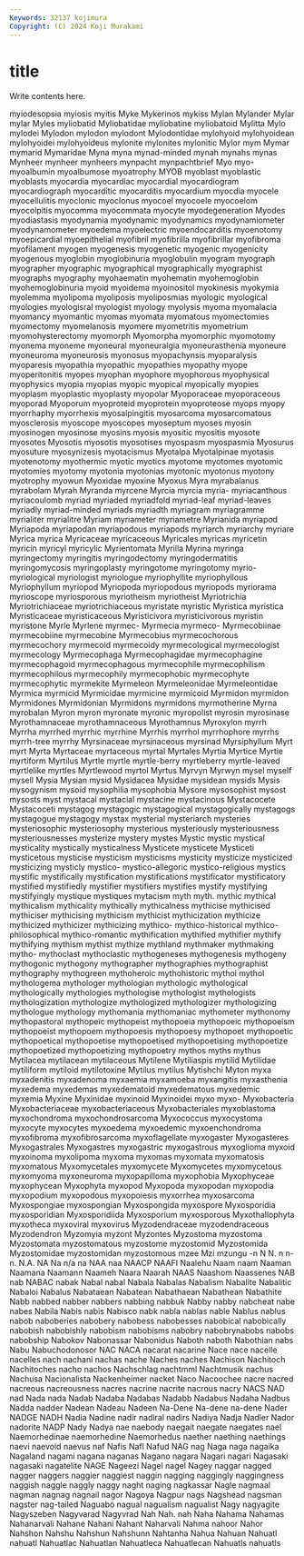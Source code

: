 ```yaml
---
Keywords: 32137 kojimura
Copyright: (C) 2024 Koji Murakami
---
```


# title

Write contents here.



 myiodesopsia myiosis myitis Myke
Mykerinos mykiss Mylan Mylander Mylar mylar Myles myliobatid Myliobatidae myliobatine
myliobatoid Mylitta Mylo mylodei Mylodon mylodon mylodont Mylodontidae mylohyoid mylohyoidean
mylohyoidei mylohyoideus mylonite mylonites mylonitic Mylor mym Mymar mymarid Mymaridae
Myna myna mynad-minded mynah mynahs mynas Mynheer mynheer mynheers mynpacht
mynpachtbrief Myo myo- myoalbumin myoalbumose myoatrophy MYOB myoblast myoblastic myoblasts
myocardia myocardiac myocardial myocardiogram myocardiograph myocarditic myocarditis myocardium myocdia myocele
myocellulitis myoclonic myoclonus myocoel myocoele myocoelom myocolpitis myocomma myocommata myocyte
myodegeneration Myodes myodiastasis myodynamia myodynamic myodynamics myodynamiometer myodynamometer myoedema myoelectric
myoendocarditis myoenotomy myoepicardial myoepithelial myofibril myofibrilla myofibrillar myofibroma myofilament myogen
myogenesis myogenetic myogenic myogenicity myogenous myoglobin myoglobinuria myoglobulin myogram myograph
myographer myographic myographical myographically myographist myographs myography myohaematin myohematin myohemoglobin
myohemoglobinuria myoid myoidema myoinositol myokinesis myokymia myolemma myolipoma myoliposis myoliposmias
myologic myological myologies myologisral myologist myology myolysis myoma myomalacia myomancy
myomantic myomas myomata myomatous myomectomies myomectomy myomelanosis myomere myometritis myometrium
myomohysterectomy myomorph Myomorpha myomorphic myomotomy myonema myoneme myoneural myoneuralgia myoneurasthenia
myoneure myoneuroma myoneurosis myonosus myopachynsis myoparalysis myoparesis myopathia myopathic myopathies
myopathy myope myoperitonitis myopes myophan myophore myophorous myophysical myophysics myopia
myopias myopic myopical myopically myopies myoplasm myoplastic myoplasty myopolar Myoporaceae
myoporaceous myoporad Myoporum myoproteid myoprotein myoproteose myops myopy myorrhaphy myorrhexis
myosalpingitis myosarcoma myosarcomatous myosclerosis myoscope myoscopes myoseptum myoses myosin myosinogen
myosinose myosins myosis myositic myositis myosote myosotes Myosotis myosotis myosotises
myospasm myospasmia Myosurus myosuture myosynizesis myotacismus Myotalpa Myotalpinae myotasis myotenotomy
myothermic myotic myotics myotome myotomes myotomic myotomies myotomy myotonia myotonias
myotonic myotonus myotony myotrophy myowun Myoxidae myoxine Myoxus Myra myrabalanus
myrabolam Myrah Myranda myrcene Myrcia myrcia myria- myriacanthous myriacoulomb myriad
myriaded myriadfold myriad-leaf myriad-leaves myriadly myriad-minded myriads myriadth myriagram myriagramme
myrialiter myrialitre Myriam myriameter myriametre Myrianida myriapod Myriapoda myriapodan myriapodous
myriapods myriarch myriarchy myriare Myrica myrica Myricaceae myricaceous Myricales myricas
myricetin myricin myricyl myricylic Myrientomata Myrilla Myrina myringa myringectomy myringitis
myringodectomy myringodermatitis myringomycosis myringoplasty myringotome myringotomy myrio- myriological myriologist myriologue
myriophyllite myriophyllous Myriophyllum myriopod Myriopoda myriopodous myriopods myriorama myrioscope myriosporous
myriotheism myriotheist Myriotrichia Myriotrichiaceae myriotrichiaceous myristate myristic Myristica myristica Myristicaceae
myristicaceous Myristicivora myristicivorous myristin myristone Myrle Myrlene myrmec- Myrmecia myrmeco-
Myrmecobiinae myrmecobiine myrmecobine Myrmecobius myrmecochorous myrmecochory myrmecoid myrmecoidy myrmecological myrmecologist
myrmecology Myrmecophaga Myrmecophagidae myrmecophagine myrmecophagoid myrmecophagous myrmecophile myrmecophilism myrmecophilous myrmecophily
myrmecophobic myrmecophyte myrmecophytic myrmekite Myrmeleon Myrmeleonidae Myrmeleontidae Myrmica myrmicid Myrmicidae
myrmicine myrmicoid Myrmidon myrmidon Myrmidones Myrmidonian Myrmidons myrmidons myrmotherine Myrna
myrobalan Myron myron myronate myronic myropolist myrosin myrosinase Myrothamnaceae myrothamnaceous
Myrothamnus Myroxylon myrrh Myrrha myrrhed myrrhic myrrhine Myrrhis myrrhol myrrhophore
myrrhs myrrh-tree myrrhy Myrsinaceae myrsinaceous myrsinad Myrsiphyllum Myrt myrt Myrta
Myrtaceae myrtaceous myrtal Myrtales Myrtia Myrtice Myrtie myrtiform Myrtilus Myrtle
myrtle myrtle-berry myrtleberry myrtle-leaved myrtlelike myrtles Myrtlewood myrtol Myrtus Myrvyn
Myrwyn mysel myself mysell Mysia Mysian mysid Mysidacea Mysidae mysidean
mysids Mysis mysogynism mysoid mysophilia mysophobia Mysore mysosophist mysost mysosts
myst mystacal mystacial mystacine mystacinous Mystacocete Mystacoceti mystagog mystagogic mystagogical
mystagogically mystagogs mystagogue mystagogy mystax mysterial mysteriarch mysteries mysteriosophic mysteriosophy
mysterious mysteriously mysteriousness mysteriousnesses mysterize mystery mystes Mystic mystic mystical
mysticality mystically mysticalness Mysticete mysticete Mysticeti mysticetous mysticise mysticism mysticisms
mysticity mysticize mysticized mysticizing mysticly mystico- mystico-allegoric mystico-religious mystics mystific
mystifically mystification mystifications mystificator mystificatory mystified mystifiedly mystifier mystifiers mystifies
mystify mystifying mystifyingly mystique mystiques mytacism myth myth. mythic mythical
mythicalism mythicality mythically mythicalness mythicise mythicised mythiciser mythicising mythicism mythicist
mythicization mythicize mythicized mythicizer mythicizing mythico- mythico-historical mythico-philosophical mythico-romantic mythification
mythified mythifier mythify mythifying mythism mythist mythize mythland mythmaker mythmaking
mytho- mythoclast mythoclastic mythogeneses mythogenesis mythogeny mythogonic mythogony mythographer mythographies
mythographist mythography mythogreen mythoheroic mythohistoric mythoi mythol mythologema mythologer mythologian
mythologic mythological mythologically mythologies mythologise mythologist mythologists mythologization mythologize mythologized
mythologizer mythologizing mythologue mythology mythomania mythomaniac mythometer mythonomy mythopastoral mythopeic
mythopeist mythopoeia mythopoeic mythopoeism mythopoeist mythopoem mythopoesis mythopoesy mythopoet mythopoetic
mythopoetical mythopoetise mythopoetised mythopoetising mythopoetize mythopoetized mythopoetizing mythopoetry mythos myths
mythus Mytilacea mytilacean mytilaceous Mytilene Mytiliaspis mytilid Mytilidae mytiliform mytiloid
mytilotoxine Mytilus mytilus Mytishchi Myton myxa myxadenitis myxadenoma myxaemia myxamoeba
myxangitis myxasthenia myxedema myxedemas myxedematoid myxedematous myxedemic myxemia Myxine Myxinidae
myxinoid Myxinoidei myxo myxo- Myxobacteria Myxobacteriaceae myxobacteriaceous Myxobacteriales myxoblastoma myxochondroma
myxochondrosarcoma Myxococcus myxocystoma myxocyte myxocytes myxoedema myxoedemic myxoenchondroma myxofibroma myxofibrosarcoma
myxoflagellate myxogaster Myxogasteres Myxogastrales Myxogastres myxogastric myxogastrous myxoglioma myxoid myxoinoma
myxolipoma myxoma myxomas myxomata myxomatosis myxomatous Myxomycetales myxomycete Myxomycetes myxomycetous
myxomyoma myxoneuroma myxopapilloma myxophobia Myxophyceae myxophycean Myxophyta myxopod Myxopoda myxopodan
myxopodia myxopodium myxopodous myxopoiesis myxorrhea myxosarcoma Myxospongiae myxospongian Myxospongida myxospore
Myxosporidia myxosporidian Myxosporidiida Myxosporium myxosporous Myxothallophyta myxotheca myxoviral myxovirus Myzodendraceae
myzodendraceous Myzodendron Myzomyia myzont Myzontes Myzostoma myzostoma Myzostomata myzostomatous myzostome
myzostomid Myzostomida Myzostomidae myzostomidan myzostomous mzee Mzi mzungu -n N
N. n n- n. N.A. NA Na n/a na NAA
naa NAACP NAAFI Naalehu Naam naam Naaman Naamana Naamann Naameh
Naara Naarah NAAS Naashom Naassenes NAB nab NABAC nabak Nabal
nabal Nabala Nabalas Nabalism Nabalite Nabalitic Nabaloi Nabalus Nabataean Nabatean
Nabathaean Nabathean Nabathite Nabb nabbed nabber nabbers nabbing nabbuk Nabby
nabby nabcheat nabe nabes Nabila Nabis nabis Nabisco nabk nabla
nablas nable Nablus nablus nabob naboberies nabobery nabobess nabobesses nabobical
nabobically nabobish nabobishly nabobism nabobisms nabobry nabobrynabobs nabobs nabobship Nabokov
Nabonassar Nabonidus Naboth naboth Nabothian nabs Nabu Nabuchodonosor NAC NACA
nacarat nacarine Nace nace nacelle nacelles nach nachani nachas nache
Naches naches Nachison Nachitoch Nachitoches nacho nachos Nachschlag nachtmml Nachtmusik
nachus Nachusa Nacionalista Nackenheimer nacket Naco Nacoochee nacre nacred nacreous
nacreousness nacres nacrine nacrite nacrous nacry NACS NAD nad Nada
nada Nadab Nadaba Nadabas Nadabb Nadabus Nadaha Nadbus Nadda nadder
Nadean Nadeau Nadeen Na-Dene Na-dene na-dene Nader NADGE NADH Nadia
Nadine nadir nadiral nadirs Nadiya Nadja Nadler Nador nadorite NADP
Nady Nadya nae naebody naegait naegate naegates nael Naemorhedinae naemorhedine
Naemorhedus naether naething naethings naevi naevoid naevus naf Nafis Nafl
Nafud NAG nag Naga naga nagaika Nagaland nagami nagana naganas
Nagano nagara Nagari nagari Nagasaki nagasaki nagatelite NAGE Nageezi Nagel
nagel Nagey naggar nagged nagger naggers naggier naggiest naggin nagging
naggingly naggingness naggish naggle naggly naggy naght naging nagkassar Nagle
nagmaal nagman nagnag nagnail nagor Nagoya Nagpur nags Nagshead nagsman
nagster nag-tailed Naguabo nagual nagualism nagualist Nagy nagyagite Nagyszeben Nagyvarad
Nagyvrad Nah Nah. nah Naha Nahama Nahamas Nahanarvali Nahane Nahani
Nahant Naharvali Nahma nahoor Nahor Nahshon Nahshu Nahshun Nahshunn Nahtanha
Nahua Nahuan Nahuatl nahuatl Nahuatlac Nahuatlan Nahuatleca Nahuatlecan Nahuatls nahuatls
